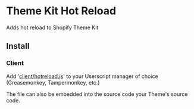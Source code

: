 # Theme Kit Hot Reload

Adds hot reload to Shopify Theme Kit

## Install

### Client

Add '[client/hotreload.js](https://github.com/benfaerber/themekitHotReload/blob/main/client/hotreload.js)' to your Userscript manager of choice (Greasemonkey, Tampermonkey, etc.)

The file can also be embedded into the source code your Theme's source code.
